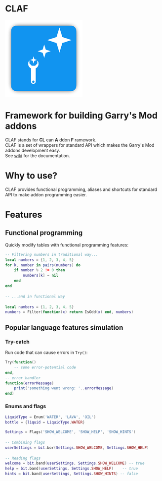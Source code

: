 # CLAF
![CLAF Logo](logos/logo-250x250.png)
# Framework for building Garry's Mod addons

CLAF stands for **CL** ean **A** ddon **F** ramework.  
CLAF is a set of wrappers for standard API which makes the Garry's Mod addons development easy.  
See [wiki](https://github.com/javabird25/gmod-claf/wiki) for the documentation.

# Why to use?
CLAF provides functional programming, aliases and shortcuts for standard API to make addon programming easier.

# Features
## Functional programming
Quickly modify tables with functional programming features:

```lua
-- Filtering numbers in traditional way...
local numbers = {1, 2, 3, 4, 5}
for k, number in pairs(numbers) do
    if number % 2 != 0 then
        numbers[k] = nil
    end
end

-- ...and in functional way

local numbers = {1, 2, 3, 4, 5}
numbers = Filter(function(x) return IsOdd(x) end, numbers)
```

## Popular language features simulation
### Try-catch
Run code that can cause errors in `Try()`:

```lua
Try(function()
    -- some error-potential code
end,
-- error handler
function(errorMessage)
    print('something went wrong: '..errorMessage)
end)
```

### Enums and flags
```lua
LiquidType = Enum('WATER', 'LAVA', 'OIL')
bottle = {liquid = LiquidType.WATER}
```

```lua
Settings = Flags('SHOW_WELCOME', 'SHOW_HELP', 'SHOW_HINTS')

-- Combining flags
userSettings = bit.bor(Settings.SHOW_WELCOME, Settings.SHOW_HELP)

-- Reading flags
welcome = bit.band(userSettings, Settings.SHOW_WELCOME) -- true
help = bit.band(userSettings, Settings.SHOW_HELP)    -- true
hints = bit.band(userSettings, Settings.SHOW_HINTS) -- false
```

<!-- ## How to use?
### Development phase
Subscribe to CLAF addon in Steam Workshop.
In source files where you use CLAF, add the following line to the beginning:
```lua
include 'claf.lua'
```

### Deploy phase
Add dependency of CLAF Steam Workshop addon on your addon. -->
